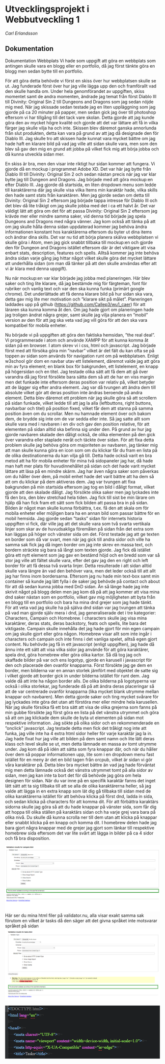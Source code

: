# Utvecklingsprojekt i Webbutveckling 1
*Carl Erlandsson*

## Dokumentation
Dokumentation Webbplats
Vi hade som uppgift att göra en webbplats som antingen skulle vara en blogg eller en portfolio, då jag först tänkte göra en blogg men sedan bytte till en portfolio.

För att göra detta behövde vi först en skiss över hur webbplatsen skulle se ut. Jag funderade först över hur jag ville lägga upp den och framförallt vad den skulle handla om. Under hela genomförandet av uppgiften, skiss momentet samt de andra momenten, ändrade jag temat från först Diablo III till Divinity: Original Sin 2 till Dungeons and Dragons som jag sedan nöjde mig med. När jag skissade sedan testade jag en liten uppläggning som jag gjorde på ca 20 minuter på papper, men sedan gick jag över till photoshop eftersom vi har tillgång till det tack vare skolan. Detta gjorde att jag kunde göra den av mycket högre kvalité och gjorde att det var lättare att få in vilka färger jag skulle vilja ha och inte. Skissen blev däremot ganska annorlunda från slut produkten, detta kan vara på grund av att jag då designade den för Diablo III. Jag skulle tro att skissen hade kunnat vara mycket bättre om jag hade haft en klarare bild på vad jag ville att sidan skulle vara, men som den blev så gav den mig en grund att jobba på vilket fick mig att börja jobba och då kunna utveckla sidan mer.

En skiss är bra, men den visar inte riktigt hur sidan kommer att fungera. Vi gjorde då en mockup i programmet Adobe XD. Det var här jag bytte från Diablo III till Divinity: Original Sin 2 och sedan nästan precis när jag var klar bytte jag till Dungeon and Dragons. Jag började med att göra mockup:en efter Diablo III. Jag gjorde då startsida, en liten dropdown menu som ledde till karaktärerna där jag skulle visa vilka Items min karaktär hade, vilka skills den hade samt stats från karaktären. Men jag gjorde sedan om detta till Divinity: Original Sin 2 eftersom jag började tappa intresse för Diablo III och det blev då lite tråkigt om jag skulle jobba med det i ca ett halvt år. Det var väldigt lätt att göra om det för att passa Divinity: Original Sin 2 eftersom jag krävde mer eller mindre samma saker, vid denna tid började jag spela Dungeons and Dragons med några vänner. Jag kom också att tänka på att om jag skulle hålla denna sidan uppdaterad kommer jag behöva ändra informationen konstant hos karaktärerna eftersom du byter ut dina items och ändrar dina skills. Det var nu tid att börja planera skälva webbplatsen vi skulle göra i Atom, men jag gick snabbt tillbaka till mockup:en och gjorde den för Dungeon and Dragons istället eftersom där är det viktigare att visa enbart stats, description, features och spells. Alltså kommer jag inte behöva ändra sidan varje gång jag hittar något vilket skulle göra det mycket lättare att underhålla sidan (om man då tänker på att den skulle användas efter att vi är klara med denna uppgift). 

Nu när mockup:en var klar började jag jobba med planeringen. Här blev saker och ting lite klarare, då jag bestämde mig för färgteman, font för rubriker och vanlig text och var den ska kunna funka (primärt google chrome). Det underlättade att få denna klarare bild på hur sidan ska vara, detta gav mig lite mer motivation och ”klarare sikt på målet”. Planeringen laddades upp på github (https://github.com/Callep3/wu1_caer) för att läraren ska kunna komma åt den. Om jag hade gjort om planeringen hade jag troligen ändrat några grejer, samt skulle jag vilja planera en ”mobil” version av den för att jag ska veta vad jag vill göra för att den ska vara kompatibel för mobila enheter.


Nu började vi på uppgiften att göra den faktiska hemsidan, ”the real deal”. Vi programmerade i atom och använde XAMPP för att kunna komma åt sidan på en browser. I atom skrev vi i css, html och javascript. Jag började först med att försöka göra min ”navbar” vilket är det fält du kan ofta se på toppen av sidan som används för navigation runt om på webbplatsen. Enligt w3school gör dom en navbar utav ett listelement, däremot valde jag att göra min av fyra element; en blank box för bakgrunden, ett listelement, en knapp på högersidan och en titel. Jag testade olika sätt att få dem att gå över varandra då jag först försökte bara sätta dem så att de har en viss margin men det funkade inte eftersom deras position var relativ på, vilket betyder att de lägger sig efter andra element. Jag var då tvungen att ändra dem till absolute vilket gör att deras position inte ändras beroende på andra element. Detta blev däremot ett problem när jag skulle göra så att scrollern på sidan funkade, vilket ledde till att jag la alla (leftbuttons, right buttons, navbarbar och titel) på position fixed, vilket får dem att stanna på samma position även om du scrollar. Men nu hamnade element över och bakom dem, de brydde sig inte om de var sedda eller inte. Så jag satte allt som skulle vara med i navbaren i en div och gav den position relative, för att elementen på sidan alltid ska befinna sig under den. På grund av hur jag gjorde navbaren skalade den dåligt också, de olika elementen på den gick över varandra eller staplade neråt och täckte över sidan. För att fixa detta problem skulle jag behöva göra om majoriteten av navbaren, jag tänker mig att man skulle kunna göra en icon som om du klickar får du fram en lista på de olika destinationerna du kan vilja gå till. Detta hade också varit en bra metod att ha för mobila enheter för mina två sidopaneler jag har, då hade man haft mer plats för huvudinnehållet på sidan och det hade varit mycket lättare att läsa på en mindre skärm. Jag har även några saker som påverkas om du håller över dem, på mobil enhet hade det varit bättre att ha dem så att om du klickar på dem aktiveras dem. Jag var tvungen att fixa bakgrunden på min startsida eftersom jag tog en bild i dåligt format, vilket gjorde att den skalade dåligt. Jag försökte olika saker men jag lyckades inte få den bra, den blev stretchad hela tiden. Jag fick till sist be min lärare om hjälp då han fick fram ett sätt som fick bilden att passa bra in på sidan. Bilden är något man skulle kunna förbättra, t.ex. få den att skala om för mobila enheter eller möjligen bara ha en annan bild som passar bättre för en mobil hemsida. Jag gjorde sedan ”tasks” sidan för internets historia uppgiften vi fick, där ville jag att det skulle vara som två svarta vertikala linjer som skar av de huvudsakliga föremålen på sidan från det extra som kan läggas på höger och vänster sida om det. Först testade jag att ge texten en border som då var svart, men när jag gick till andra sidor och ville ha samma sak fick jag då ingen border om jag inte skrev en massa text, och bordern sträckte sig bara så långt som texten gjorde. Jag fick då istället göra ett nytt element som jag gav en bestämd höjd och en bredd som var så stor jag ville att fältet skulle vara, efter det gav jag den en right och left border för att få dessa två svarta linjer. Detta resulterade i att sidan alltid skulle vara längre än vad den behöver vara, men det leder också till att allt jag har finns inom bordersarna. Eftersom jag nu hade min text-box samt min container så kunde jag lätt fylla i de saker jag behövde på contact och about för att då sedan kunna jobba med DnD sidan. Än så länge hade jag inte skrivit något på blogg delen men jag kom då på att jag kommer att visa mina dnd saker nästan som en portfolio, vilket gav mig möjligheten att byta från en blogg till en portfolio och bara ha mina dnd grejer som jag hade tänkt. För att veta vad jag skulle ha på själva dnd sidan var jag tvungen att tänka på vad man gjorde själv mera i dnd, jag generaliserade det i tre kategorier: Characters, Campain och Homebrew. I characters skulle jag visa mina karaktärer, deras stats, deras backstory, feats och spells, lite bara det viktigaste. Campain skulle innehålla det jag hade gjort för min egen campain om jag skulle gjort eller göra någon. Homebrew visar allt som inte ingår i characters och campain och inte finns i det vanliga spelet, alltså egen gjort content. Nu behövde jag få in ett javascript (enligt uppgiften), jag hade då ännu inte ett sätt att visa vilka sidor jag använde för att göra karaktärer, spela dnd, göra homebrew eller göra olika kartor. Så då tog jag och skaffade bilder på var och ens logotyp, gjorde en karusell i javascript för den och placerade den ovanför knapparna. Först försökte jag ge dem en border, men bilderna var en annan storlek jämfört med objektet de satte sig i vilket gjorde att border gick in under bilderna istället för runt dem. Jag valde då att inte ha någon border alls. De olika bilderna på logotyperna var också i olika storlekar, jag funderade då på att ändra deras placeringar så att de var centrerade ovanför knapparna (lika mycket blank utrymme mellan knappar och navbaren). Men detta gjorde saker och ting mycket svårare för jag lyckades inte göra det utan att förstöra mer eller mindre hela karusellen. När jag skulle försöka få ett bra sätt att visa de olika grejerna som fanns på min gubbe försökte jag först göra en lista på det vänstra utrymmet och göra så att om jag klickade dem skulle de byta ut elementen på sidan mot respektive information. Jag sökte på olika sidor och en rekommenderade en ”onclick” javascript. Jag testade detta men fick det tråkigt nog inte att funka, jag ville inte ha 4 extra html sidor heller för varje karaktär jag la in. Jag hade fixat hur jag ville att bilden på dem samt namn och lite lätt deras klass och level skulle se ut, men detta lämnade en massa av tomt utrymme under. Jag kom då på idén att sätta som fyra knappar där, och när du håller över dem så poppar informationen upp, lite som i en dropdown menu fast istället för en meny är det en bild tagen från orcpub, vilket är sidan vi gör våra karaktärer på. Detta blev bra mycket bättre än vad jag hade förväntat mig men detta lämnade också det vänstra utrymmet tomt på alla sidor av sidan, men jag kan inte ta bort det för då behövde jag göra om hela designen för sidan. När du var inne på en specifik karaktär fanns det inget lätt sätt att ta sig tillbaka till att se alla de olika karaktärerna heller, så jag valde att lägga in en extra knapp som lät dig gå tillbaka till sidan med de olika karaktärerna istället för att behöva klicka på först dnd, ladda in sida, och sedan klicka på characters för att komma dit. För att förbättra karaktärs sidorna skulle jag göra så att du hade knappar på vänster sida, som får dig att hoppa till olika ställen på karaktärs sidan och ha varje grej vara bara på olika nivå. Du skulle då kunna scrolla ner till dem utan att klicka på knappar eller snabbt klicka på en knapp och komma dit. I homebrew delen hade jag bara gjort några knappar med de grejer jag gjort som länkar till respektive homebrew sida eftersom det var lite svårt att lägga in bilder på ca 4 sidor och få bra disposition.

![alt-text](https://github.com/Callep3/wu1_caer/blob/master/wu1_caer/documentation/About_html_validation.PNG)
Här ser du mina html filer på validator.nu, alla visar exakt samma sak förutom en vilket är tasks då den säger att det givna språket inte motsvarar språket på sidan
![alt-text](https://github.com/Callep3/wu1_caer/blob/master/wu1_caer/documentation/Tasks_html_validation.PNG)

![alt-text](https://github.com/Callep3/wu1_caer/blob/master/wu1_caer/documentation/Tasks_html_lang%3Deng.PNG)
